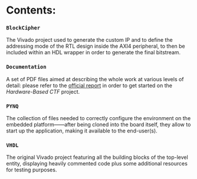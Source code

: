 # Contents:
### `BlockCipher`
The Vivado project used to generate the custom IP and to define the addressing mode of the RTL design inside the AXI4 peripheral, to then be included within an HDL wrapper in order to generate the final bitstream.
### `Documentation`
A set of PDF files aimed at describing the whole work at various levels of detail: please refer to the [official report](Documentation/Project%20Report.pdf) in order to get started on the _Hardware-Based CTF_ project.
### `PYNQ`
The collection of files needed to correctly configure the environment on the embedded platform——after being cloned into the board itself, they allow to start up the application, making it available to the end-user(s).
### `VHDL`
The original Vivado project featuring all the building blocks of the top-level entity, displaying heavily commented code plus some additional resources for testing purposes.
